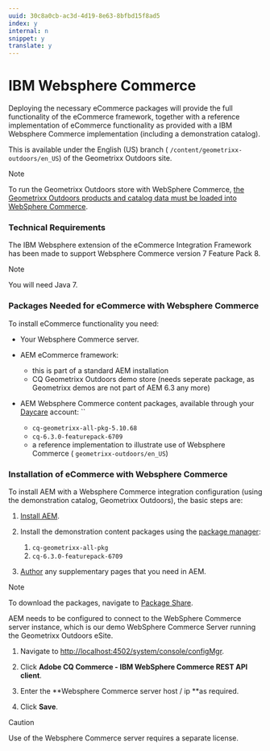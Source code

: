 ```yaml
---
uuid: 30c8a0cb-ac3d-4d19-8e63-8bfbd15f8ad5
index: y
internal: n
snippet: y
translate: y
---
```


# IBM Websphere Commerce

Deploying the necessary eCommerce packages will provide the full functionality of the eCommerce framework, together with a reference implementation of eCommerce functionality as provided with a IBM Websphere Commerce implementation (including a demonstration catalog).

This is available under the English (US) branch ( `/content/geometrixx-outdoors/en_US`) of the Geometrixx Outdoors site.

>[!NOTE]
>
><p>To run the Geometrixx Outdoors store with WebSphere Commerce,&nbsp;<a href="/content/help/en/experience-manager/6-4/sites/deploying/using/setup.html">the Geometrixx Outdoors products and catalog data must be loaded into WebSphere Commerce</a>.</p>

### Technical Requirements

The IBM Websphere extension of the eCommerce Integration Framework has been made to support Websphere Commerce version 7 Feature Pack 8.

>[!NOTE]
>
><p>You will need Java 7.</p>

### Packages Needed for eCommerce with Websphere Commerce

To install eCommerce functionality you need:

* Your Websphere Commerce server.
* AEM eCommerce framework:

    * this is part of a standard AEM installation    
    * CQ Geometrixx Outdoors demo store (needs seperate package, as Geometrixx demos are not part of AEM 6.3 any more)

* AEM Websphere Commerce content packages, available through your [Daycare](http://daycare.day.com/home.html) account: ``

    * `cq-geometrixx-all-pkg-5.10.68`    
    * `cq-6.3.0-featurepack-6709`    
    * a reference implementation to illustrate use of Websphere Commerce ( `geometrixx-outdoors/en_US`)

### Installation of eCommerce with Websphere Commerce

To install AEM with a Websphere Commerce integration configuration (using the demonstration catalog, Geometrixx Outdoors), the basic steps are:

1. [Install AEM](deploy.md).

1. Install the demonstration content packages using the [package manager](/content/help/en/experience-manager/6-4/sites/administering/using/package-manager):

    1. `cq-geometrixx-all-pkg`    
    1. `cq-6.3.0-featurepack-6709`

1. [Author](/content/help/en/experience-manager/6-4/sites/authoring/using/page-authoring) any supplementary pages that you need in AEM.

>[!NOTE]
>
><p>To download the packages, navigate to&nbsp;<a href="/content/help/en/experience-manager/6-4/sites/administering/using/package-manager.html#main-pars_title_3">Package Share</a>.</p>

AEM needs to be configured to connect to the WebSphere Commerce server instance, which is our demo WebSphere Commerce Server running the Geometrixx Outdoors eSite.

1. Navigate to [http://localhost:4502/system/console/configMgr](http://localhost:4502/system/console/configMgr).

1. Click **Adobe CQ Commerce - IBM WebSphere Commerce REST API client**.

1. Enter the **Websphere Commerce server host / ip **as required.

1. Click **Save**.

>[!CAUTION]
>
><p>Use of the Websphere Commerce server requires a separate license.</p> 
